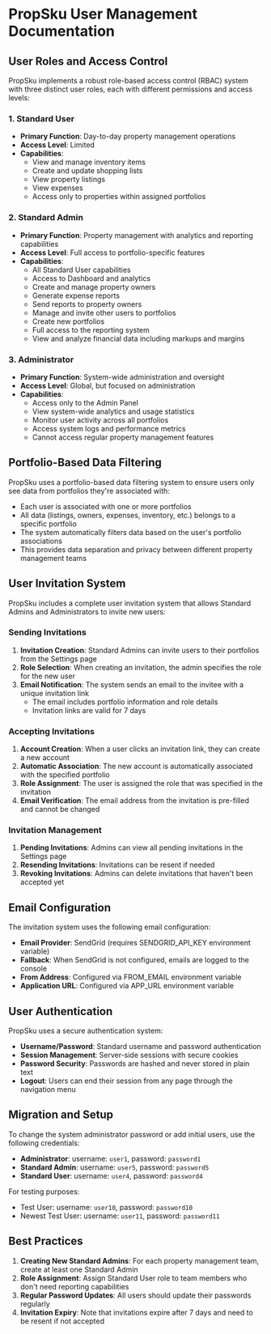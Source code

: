 # PropSku User Management Documentation

## User Roles and Access Control

PropSku implements a robust role-based access control (RBAC) system with three distinct user roles, each with different permissions and access levels:

### 1. Standard User
- **Primary Function**: Day-to-day property management operations
- **Access Level**: Limited
- **Capabilities**:
  - View and manage inventory items
  - Create and update shopping lists
  - View property listings
  - View expenses
  - Access only to properties within assigned portfolios

### 2. Standard Admin
- **Primary Function**: Property management with analytics and reporting capabilities
- **Access Level**: Full access to portfolio-specific features
- **Capabilities**:
  - All Standard User capabilities
  - Access to Dashboard and analytics
  - Create and manage property owners
  - Generate expense reports
  - Send reports to property owners
  - Manage and invite other users to portfolios
  - Create new portfolios
  - Full access to the reporting system
  - View and analyze financial data including markups and margins

### 3. Administrator
- **Primary Function**: System-wide administration and oversight
- **Access Level**: Global, but focused on administration
- **Capabilities**:
  - Access only to the Admin Panel
  - View system-wide analytics and usage statistics
  - Monitor user activity across all portfolios
  - Access system logs and performance metrics
  - Cannot access regular property management features

## Portfolio-Based Data Filtering

PropSku uses a portfolio-based data filtering system to ensure users only see data from portfolios they're associated with:

- Each user is associated with one or more portfolios
- All data (listings, owners, expenses, inventory, etc.) belongs to a specific portfolio
- The system automatically filters data based on the user's portfolio associations
- This provides data separation and privacy between different property management teams

## User Invitation System

PropSku includes a complete user invitation system that allows Standard Admins and Administrators to invite new users:

### Sending Invitations

1. **Invitation Creation**: Standard Admins can invite users to their portfolios from the Settings page
2. **Role Selection**: When creating an invitation, the admin specifies the role for the new user
3. **Email Notification**: The system sends an email to the invitee with a unique invitation link
   - The email includes portfolio information and role details
   - Invitation links are valid for 7 days

### Accepting Invitations

1. **Account Creation**: When a user clicks an invitation link, they can create a new account
2. **Automatic Association**: The new account is automatically associated with the specified portfolio
3. **Role Assignment**: The user is assigned the role that was specified in the invitation
4. **Email Verification**: The email address from the invitation is pre-filled and cannot be changed

### Invitation Management

1. **Pending Invitations**: Admins can view all pending invitations in the Settings page
2. **Resending Invitations**: Invitations can be resent if needed
3. **Revoking Invitations**: Admins can delete invitations that haven't been accepted yet

## Email Configuration

The invitation system uses the following email configuration:

- **Email Provider**: SendGrid (requires SENDGRID_API_KEY environment variable)
- **Fallback**: When SendGrid is not configured, emails are logged to the console
- **From Address**: Configured via FROM_EMAIL environment variable
- **Application URL**: Configured via APP_URL environment variable

## User Authentication

PropSku uses a secure authentication system:

- **Username/Password**: Standard username and password authentication
- **Session Management**: Server-side sessions with secure cookies
- **Password Security**: Passwords are hashed and never stored in plain text
- **Logout**: Users can end their session from any page through the navigation menu

## Migration and Setup

To change the system administrator password or add initial users, use the following credentials:

- **Administrator**: username: `user1`, password: `password1`
- **Standard Admin**: username: `user5`, password: `password5`
- **Standard User**: username: `user4`, password: `password4`

For testing purposes:
- Test User: username: `user10`, password: `password10`
- Newest Test User: username: `user11`, password: `password11`

## Best Practices

1. **Creating New Standard Admins**: For each property management team, create at least one Standard Admin
2. **Role Assignment**: Assign Standard User role to team members who don't need reporting capabilities
3. **Regular Password Updates**: All users should update their passwords regularly
4. **Invitation Expiry**: Note that invitations expire after 7 days and need to be resent if not accepted